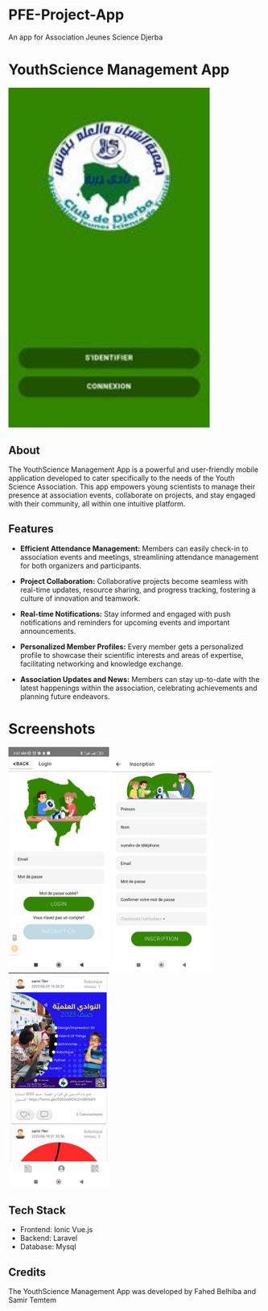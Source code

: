# PFE-Project-App
An app for Association Jeunes Science Djerba

# YouthScience Management App

<img src="pic.jpg" alt="YouthScience Management App" width="400">

## About

The YouthScience Management App is a powerful and user-friendly mobile application developed to cater specifically to the needs of the Youth Science Association. This app empowers young scientists to manage their presence at association events, collaborate on projects, and stay engaged with their community, all within one intuitive platform.

## Features

- **Efficient Attendance Management:** Members can easily check-in to association events and meetings, streamlining attendance management for both organizers and participants.

- **Project Collaboration:** Collaborative projects become seamless with real-time updates, resource sharing, and progress tracking, fostering a culture of innovation and teamwork.

- **Real-time Notifications:** Stay informed and engaged with push notifications and reminders for upcoming events and important announcements.

- **Personalized Member Profiles:** Every member gets a personalized profile to showcase their scientific interests and areas of expertise, facilitating networking and knowledge exchange.

- **Association Updates and News:** Members can stay up-to-date with the latest happenings within the association, celebrating achievements and planning future endeavors.

# Screenshots

<img src="pic1.jpg" alt="Screenshot1" width="200">
<img src="pic2.jpg" alt="Screenshot2" width="200">
<img src="pic3.jpg" alt="Screenshot3" width="200">

## Tech Stack

- Frontend: Ionic Vue.js
- Backend: Laravel
- Database: Mysql

## Credits

The YouthScience Management App was developed by Fahed Belhiba and Samir Temtem
